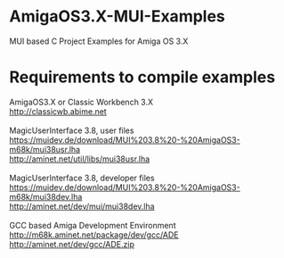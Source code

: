 # AmigaOS3.X-MUI-Examples
MUI based C Project Examples for Amiga OS 3.X

# Requirements to compile examples
AmigaOS3.X or Classic Workbench 3.X <br>
http://classicwb.abime.net<br>
<br>
MagicUserInterface 3.8, user files<br>
https://muidev.de/download/MUI%203.8%20-%20AmigaOS3-m68k/mui38usr.lha<br>
http://aminet.net/util/libs/mui38usr.lha<br>
<br>
MagicUserInterface 3.8, developer files<br>
https://muidev.de/download/MUI%203.8%20-%20AmigaOS3-m68k/mui38dev.lha<br>
http://aminet.net/dev/mui/mui38dev.lha<br>
<br>
GCC based Amiga Development Environment<br>
http://m68k.aminet.net/package/dev/gcc/ADE<br>
http://aminet.net/dev/gcc/ADE.zip<br>
<br>
